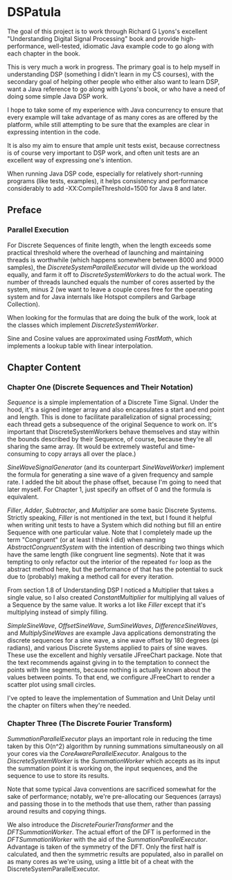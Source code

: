 # DSPatula

The goal of this project is to work through Richard G Lyons's excellent "Understanding Digital Signal Processing" book and provide
high-performance, well-tested, idiomatic Java example code to go along with each chapter in the book.

This is very much a work in progress.  The primary goal is to help myself in understanding DSP (something I didn't learn in my CS
courses), with the secondary goal of helping other people who either also want to learn DSP, want a Java reference to go along with
Lyons's book, or who have a need of doing some simple Java DSP work.

I hope to take some of my experience with Java concurrency to ensure that every example will take advantage of as many cores as are
offered by the platform, while still attempting to be sure that the examples are clear in expressing intention in the code.

It is also my aim to ensure that ample unit tests exist, because correctness is of course very important to DSP work, and often 
unit tests are an excellent way of expressing one's intention.

When running Java DSP code, especially for relatively short-running programs (like tests, examples), it helps consistency and 
performance considerably to add -XX:CompileThreshold=1500 for Java 8 and later.

## Preface
### Parallel Execution

For Discrete Sequences of finite length, when the length exceeds some practical threshold where the overhead of launching and
maintaining threads is worthwhile (which happens somewhere between 8000 and 9000 samples), the *DiscreteSystemParallelExecutor*
will divide up the workload equally, and farm it off to *DiscreteSystemWorkers* to do the actual work. The number of threads 
launched equals the number of cores asserted by the system, minus 2 (we want to leave a couple cores free for the operating
system and for Java internals like Hotspot compilers and Garbage Collection).

When looking for the formulas that are doing the bulk of the work, look at the classes which implement *DiscreteSystemWorker*.

Sine and Cosine values are approximated using *FastMath*, which implements a lookup table with linear interpolation.

## Chapter Content

### Chapter One (Discrete Sequences and Their Notation)

*Sequence* is a simple implementation of a Discrete Time Signal.  Under the hood, it's a signed integer array and also encapsulates
a start and end point and length.  This is done to facilitate parallelization of signal processing; each thread gets a
subsequence of the original Sequence to work on.  It's important that DiscreteSystemWorkers behave themselves and stay within
the bounds described by their Sequence, of course, because they're all sharing the same array.  (It would be extremely wasteful
and time-consuming to copy arrays all over the place.)

*SineWaveSignalGenerator* (and its counterpart *SineWaveWorker*) implement the formula for generating a sine wave of a given 
frequency and sample rate.  I added the bit about the phase offset, because I'm going to need that later myself.  For Chapter 1, 
just specify an offset of 0 and the formula is equivalent.

*Filler*, *Adder*, *Subtracter*, and *Multiplier* are some basic Discrete Systems. Strictly speaking, *Filler* is not mentioned
in the text, but I found it helpful when writing unit tests to have a System which did nothing but fill an entire Sequence with
one particular value.  Note that I completely made up the term "Congruent" (or at least I think I did) when naming
*AbstractCongruentSystem* with the intention of describing two things which have the same length (like congruent line segments).
Note that it was tempting to only refactor out the interior of the repeated `for` loop as the abstract method here, but the
performance of that has the potential to suck due to (probably) making a method call for every iteration.

From section 1.8 of Understanding DSP I noticed a Multiplier that takes a single value, so I also created *ConstantMultiplier*
for multiplying all values of a Sequence by the same value.  It works a lot like *Filler* except that it's multiplying instead
of simply filling.

*SimpleSineWave*, *OffsetSineWave*, *SumSineWaves*, *DifferenceSineWaves*, and *MultiplySineWaves* are example Java applications
demonstrating the discrete sequences for a sine wave, a sine wave offset by 180 degrees (pi radians), and various Discrete Systems
applied to pairs of sine waves.  These use the excellent and highly versatile JFreeChart package.  Note that the text
recommends against giving in to the temptation to connect the points with line segments, because nothing is actually known about
the values between points.  To that end, we configure JFreeChart to render a scatter plot using small circles.

I've opted to leave the implementation of Summation and Unit Delay until the chapter on filters when they're needed.

### Chapter Three (The Discrete Fourier Transform)

*SummationParallelExecutor* plays an important role in reducing the time taken by this O(n^2) algorithm by running summations
simultaneously on all your cores via the *CoreAwareParallelExecutor*.  Analgous to the *DiscreteSystemWorker* is the
*SummationWorker* which accepts as its input the summation point it is working on, the input sequences, and the sequence 
to use to store its results.

Note that some typical Java conventions are sacrificed somewhat for the sake of performance; notably, we're pre-allocating
our Sequences (arrays) and passing those in to the methods that use them, rather than passing around results and copying things.

We also introduce the *DiscreteFourierTransformer* and the *DFTSummationWorker*. The actual effort of the DFT is performed in the
*DFTSummationWorker* with the aid of the *SummationParallelExecutor*.  Advantage is taken of the symmetry of the DFT. Only the
first half is calculated, and then the symmetric results are populated, also in parallel on as many cores as we're using, using
a little bit of a cheat with the DiscreteSystemParallelExecutor.